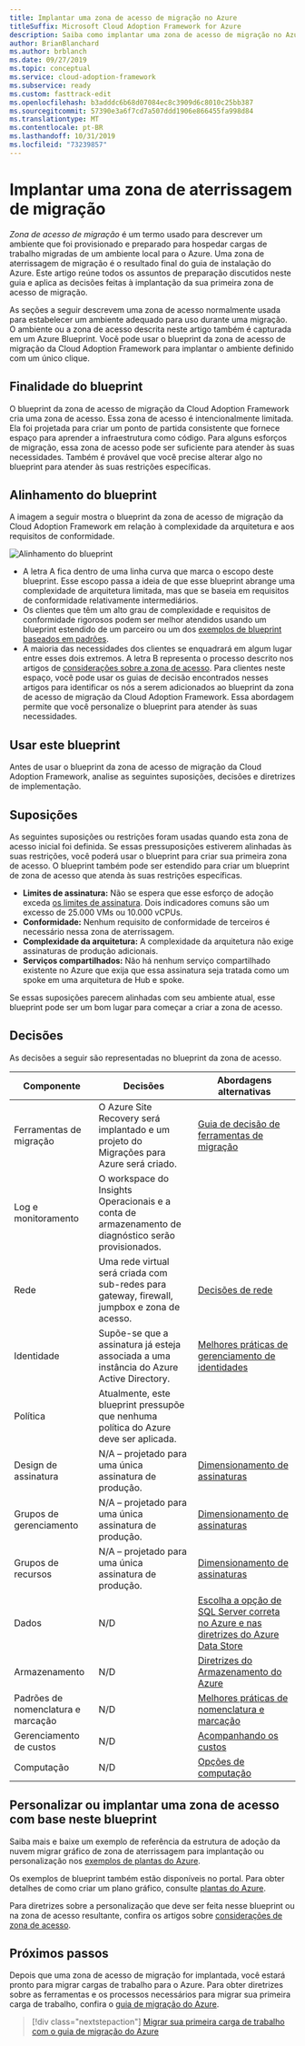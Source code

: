 ```yaml
---
title: Implantar uma zona de acesso de migração no Azure
titleSuffix: Microsoft Cloud Adoption Framework for Azure
description: Saiba como implantar uma zona de acesso de migração no Azure.
author: BrianBlanchard
ms.author: brblanch
ms.date: 09/27/2019
ms.topic: conceptual
ms.service: cloud-adoption-framework
ms.subservice: ready
ms.custom: fasttrack-edit
ms.openlocfilehash: b3adddc6b68d07084ec8c3909d6c8010c25bb387
ms.sourcegitcommit: 57390e3a6f7cd7a507ddd1906e866455fa998d84
ms.translationtype: MT
ms.contentlocale: pt-BR
ms.lasthandoff: 10/31/2019
ms.locfileid: "73239857"
---
```

# <a name="deploy-a-migration-landing-zone"></a>Implantar uma zona de aterrissagem de migração

*Zona de acesso de migração* é um termo usado para descrever um ambiente que foi provisionado e preparado para hospedar cargas de trabalho migradas de um ambiente local para o Azure. Uma zona de aterrissagem de migração é o resultado final do guia de instalação do Azure. Este artigo reúne todos os assuntos de preparação discutidos neste guia e aplica as decisões feitas à implantação da sua primeira zona de acesso de migração.

As seções a seguir descrevem uma zona de acesso normalmente usada para estabelecer um ambiente adequado para uso durante uma migração. O ambiente ou a zona de acesso descrita neste artigo também é capturada em um Azure Blueprint. Você pode usar o blueprint da zona de acesso de migração da Cloud Adoption Framework para implantar o ambiente definido com um único clique.

## <a name="purpose-of-the-blueprint"></a>Finalidade do blueprint

O blueprint da zona de acesso de migração da Cloud Adoption Framework cria uma zona de acesso. Essa zona de acesso é intencionalmente limitada. Ela foi projetada para criar um ponto de partida consistente que fornece espaço para aprender a infraestrutura como código. Para alguns esforços de migração, essa zona de acesso pode ser suficiente para atender às suas necessidades. Também é provável que você precise alterar algo no blueprint para atender às suas restrições específicas.

## <a name="blueprint-alignment"></a>Alinhamento do blueprint

A imagem a seguir mostra o blueprint da zona de acesso de migração da Cloud Adoption Framework em relação à complexidade da arquitetura e aos requisitos de conformidade.

![Alinhamento do blueprint](../../_images/ready/blueprint-overview.png)

- A letra A fica dentro de uma linha curva que marca o escopo deste blueprint. Esse escopo passa a ideia de que esse blueprint abrange uma complexidade de arquitetura limitada, mas que se baseia em requisitos de conformidade relativamente intermediários.
- Os clientes que têm um alto grau de complexidade e requisitos de conformidade rigorosos podem ser melhor atendidos usando um blueprint estendido de um parceiro ou um dos [exemplos de blueprint baseados em padrões](https://docs.microsoft.com/azure/governance/blueprints/samples).
- A maioria das necessidades dos clientes se enquadrará em algum lugar entre esses dois extremos. A letra B representa o processo descrito nos artigos de [considerações sobre a zona de acesso](../considerations/index.md). Para clientes neste espaço, você pode usar os guias de decisão encontrados nesses artigos para identificar os nós a serem adicionados ao blueprint da zona de acesso de migração da Cloud Adoption Framework. Essa abordagem permite que você personalize o blueprint para atender às suas necessidades.

## <a name="use-this-blueprint"></a>Usar este blueprint

Antes de usar o blueprint da zona de acesso de migração da Cloud Adoption Framework, analise as seguintes suposições, decisões e diretrizes de implementação.

## <a name="assumptions"></a>Suposições

As seguintes suposições ou restrições foram usadas quando esta zona de acesso inicial foi definida. Se essas pressuposições estiverem alinhadas às suas restrições, você poderá usar o blueprint para criar sua primeira zona de acesso. O blueprint também pode ser estendido para criar um blueprint de zona de acesso que atenda às suas restrições específicas.

- **Limites de assinatura:** Não se espera que esse esforço de adoção exceda [os limites de assinatura](https://docs.microsoft.com/azure/azure-subscription-service-limits). Dois indicadores comuns são um excesso de 25.000 VMs ou 10.000 vCPUs.
- **Conformidade:** Nenhum requisito de conformidade de terceiros é necessário nessa zona de aterrissagem.
- **Complexidade da arquitetura:** A complexidade da arquitetura não exige assinaturas de produção adicionais.
- **Serviços compartilhados:** Não há nenhum serviço compartilhado existente no Azure que exija que essa assinatura seja tratada como um spoke em uma arquitetura de Hub e spoke.

Se essas suposições parecem alinhadas com seu ambiente atual, esse blueprint pode ser um bom lugar para começar a criar a zona de acesso.

## <a name="decisions"></a>Decisões

As decisões a seguir são representadas no blueprint da zona de acesso.

| Componente | Decisões | Abordagens alternativas |
|---------|---------|---------|
|Ferramentas de migração|O Azure Site Recovery será implantado e um projeto do Migrações para Azure será criado.|[Guia de decisão de ferramentas de migração](../../decision-guides/migrate-decision-guide/index.md)|
|Log e monitoramento|O workspace do Insights Operacionais e a conta de armazenamento de diagnóstico serão provisionados.|         |
|Rede|Uma rede virtual será criada com sub-redes para gateway, firewall, jumpbox e zona de acesso.|[Decisões de rede](../considerations/networking-options.md)|
|Identidade|Supõe-se que a assinatura já esteja associada a uma instância do Azure Active Directory.|[Melhores práticas de gerenciamento de identidades](https://docs.microsoft.com/azure/security/azure-security-identity-management-best-practices?toc=https://docs.microsoft.com/azure/cloud-adoption-framework/toc.json&bc=https://docs.microsoft.com/azure/cloud-adoption-framework/_bread/toc.json)         |
|Política|Atualmente, este blueprint pressupõe que nenhuma política do Azure deve ser aplicada.|         |
|Design de assinatura|N/A – projetado para uma única assinatura de produção.|[Dimensionamento de assinaturas](../azure-best-practices/scaling-subscriptions.md)|
|Grupos de gerenciamento|N/A – projetado para uma única assinatura de produção.|[Dimensionamento de assinaturas](../azure-best-practices/scaling-subscriptions.md)         |
|Grupos de recursos|N/A – projetado para uma única assinatura de produção.|[Dimensionamento de assinaturas](../azure-best-practices/scaling-subscriptions.md)         |
|Dados|N/D|[Escolha a opção de SQL Server correta no Azure e nas](https://docs.microsoft.com/azure/sql-database/sql-database-paas-vs-sql-server-iaas?toc=https://docs.microsoft.com/azure/architecture/toc.json&bc=https://docs.microsoft.com/azure/cloud-adoption-framework/_bread/toc.json) [diretrizes do Azure Data Store](https://docs.microsoft.com/azure/architecture/guide/technology-choices/data-store-overview) |
|Armazenamento|N/D|[Diretrizes do Armazenamento do Azure](../considerations/storage-options.md)         |
|Padrões de nomenclatura e marcação|N/D|[Melhores práticas de nomenclatura e marcação](../azure-best-practices/naming-and-tagging.md)         |
|Gerenciamento de custos|N/D|[Acompanhando os custos](../azure-best-practices/track-costs.md)|
|Computação|N/D|[Opções de computação](../considerations/compute-options.md)|

## <a name="customize-or-deploy-a-landing-zone-from-this-blueprint"></a>Personalizar ou implantar uma zona de acesso com base neste blueprint

Saiba mais e baixe um exemplo de referência da estrutura de adoção da nuvem migrar gráfico de zona de aterrissagem para implantação ou personalização nos [exemplos de plantas do Azure](https://docs.microsoft.com/azure/governance/blueprints/samples).

Os exemplos de blueprint também estão disponíveis no portal. Para obter detalhes de como criar um plano gráfico, consulte [plantas do Azure](./govern-org-compliance.md?tabs=azureblueprints#create-a-blueprint).

Para diretrizes sobre a personalização que deve ser feita nesse blueprint ou na zona de acesso resultante, confira os artigos sobre [considerações de zona de acesso](../considerations/index.md).

## <a name="next-steps"></a>Próximos passos

Depois que uma zona de acesso de migração for implantada, você estará pronto para migrar cargas de trabalho para o Azure.
Para obter diretrizes sobre as ferramentas e os processos necessários para migrar sua primeira carga de trabalho, confira o [guia de migração do Azure](../../migrate/azure-migration-guide/index.md).

> [!div class="nextstepaction"]
> [Migrar sua primeira carga de trabalho com o guia de migração do Azure](../../migrate/azure-migration-guide/index.md)
